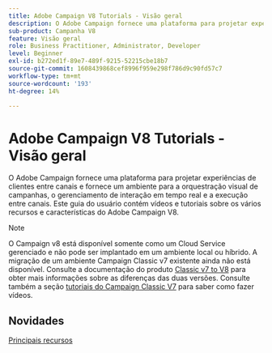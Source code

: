```yaml
---
title: Adobe Campaign V8 Tutorials - Visão geral
description: O Adobe Campaign fornece uma plataforma para projetar experiências de clientes entre canais e fornece um ambiente para a orquestração visual de campanhas, o gerenciamento de interação em tempo real e a execução entre canais. Este guia do usuário contém vídeos e tutoriais sobre os vários recursos e características do Adobe Campaign Standard.
sub-product: Campanha V8
feature: Visão geral
role: Business Practitioner, Administrator, Developer
level: Beginner
exl-id: b272ed1f-89e7-489f-9215-52215cbe18b7
source-git-commit: 1608439868cef8996f959e298f786d9c90fd57c7
workflow-type: tm+mt
source-wordcount: '193'
ht-degree: 14%

---
```


# Adobe Campaign V8 Tutorials - Visão geral

O Adobe Campaign fornece uma plataforma para projetar experiências de clientes entre canais e fornece um ambiente para a orquestração visual de campanhas, o gerenciamento de interação em tempo real e a execução entre canais. Este guia do usuário contém vídeos e tutoriais sobre os vários recursos e características do Adobe Campaign V8.

>[!NOTE]
> O Campaign v8 está disponível somente como um Cloud Service gerenciado e não pode ser implantado em um ambiente local ou híbrido. A migração de um ambiente Campaign Classic v7 existente ainda não está disponível.
>Consulte a documentação do produto [Classic v7 to V8](https://experienceleague.adobe.com/docs/campaign/campaign-classic/start/capability-matrix.html?lang=en#start) para obter mais informações sobre as diferenças das duas versões. Consulte também a seção [tutoriais do Campaign Classic V7](https://experienceleague.adobe.com/docs/campaign-classic-learn/tutorials/overview.html?lang=pt-BR) para saber como fazer vídeos.

## Novidades

[Principais recursos](https://experienceleague.adobe.com/docs/campaign/campaign-classic/start/whats-new.html?lang=en#start)
